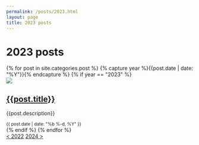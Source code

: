 ```yaml
---
permalink: /posts/2023.html
layout: page
title: 2023 posts
---
```

# 2023 posts
<div class="category-list">
    {% for post in site.categories.post %}
        {% capture year %}{{post.date | date: "%Y"}}{% endcapture %}
        {% if year == "2023" %}
            <div class="category-post">
                <div class="category-thumbnail">
                    <a href="{{post.permalink}}"><img src="/img/thumb/{{post.thumb}}-thumb.png"></a>
                </div>
                <div class="category-info">
                    <a href="{{post.permalink}}"><h2 class="category-title">{{post.title}}</h2></a>
                    <p class="category-description">{{post.description}}</p>
                    <small class="category-date">{{ post.date | date: "%b %-d, %Y" }}</small>
                </div>
            </div>
        {% endif %}
    {% endfor %}
    <div class="page-selector">
        <a href="/posts/2022">&lt; 2022</a>
        <a href="/posts/2024">2024 &gt;</a>
    </div>
    <script src="category.js"></script>
</div>